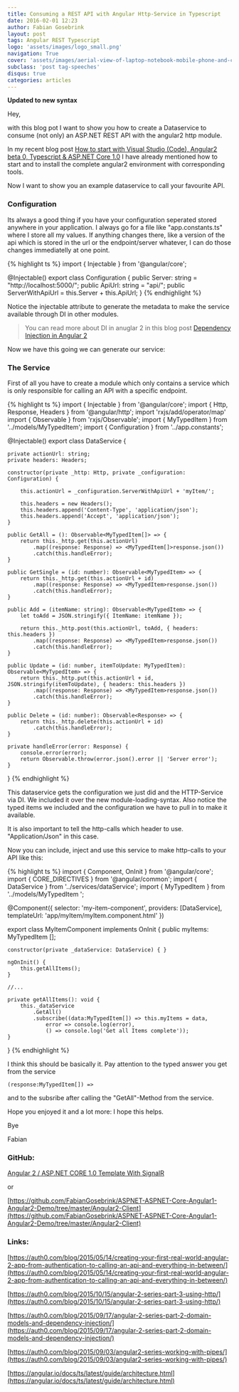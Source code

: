 ```yaml
---
title: Consuming a REST API with Angular Http-Service in Typescript
date: 2016-02-01 12:23
author: Fabian Gosebrink
layout: post
tags: Angular REST Typescript
logo: 'assets/images/logo_small.png'
navigation: True
cover: 'assets/images/aerial-view-of-laptop-notebook-mobile-phone-and-coffee-cup-on-wooden-table.jpg'
subclass: 'post tag-speeches'
disqus: true
categories: articles
---
```


**Updated to new syntax**

Hey,

with this blog pot I want to show you how to create a Dataservice to consume (not only) an ASP.NET REST API with the angular2 http module.

In my recent blog post [How to start with Visual Studio (Code), Angular2 beta 0, Typescript &amp; ASP.NET Core 1.0](http://offering.solutions/articles/asp-net/how-to-start-with-visual-studio-code-angular2-beta-0-typescript-asp-net-core-1-0/) I have already mentioned how to start and to install the complete angular2 environment with corresponding tools.

Now I want to show you an example dataservice to call your favourite API.

### Configuration

Its always a good thing if you have your configuration seperated stored anywhere in your application. I always go for a file like "app.constants.ts" where I store all my values. If anything changes there, like a version of the api which is stored in the url or the endpoint/server whatever, I can do those changes immediatelly at one point.


{% highlight ts %}
import { Injectable } from '@angular/core';

@Injectable()
export class Configuration {
    public Server: string = "http://localhost:5000/";
    public ApiUrl: string = "api/";
    public ServerWithApiUrl = this.Server + this.ApiUrl;
}
{% endhighlight %}

Notice the injectable attribute to generate the metadata to make the service available through DI in other modules.

>You can read more about DI in anuglar 2 in this blog post [Dependency Injection in Angular 2](http://blog.thoughtram.io/angular/2015/05/18/dependency-injection-in-angular-2.html)

Now we have this going we can generate our service:

### The Service

First of all you have to create a module which only contains a service which is only responsible for calling an API with a specific endpoint.

{% highlight ts %}
import { Injectable } from '@angular/core';
import { Http, Response, Headers } from '@angular/http';
import 'rxjs/add/operator/map'
import { Observable } from 'rxjs/Observable';
import { MyTypedItem } from '../models/MyTypedItem';
import { Configuration } from '../app.constants';

@Injectable()
export class DataService {

    private actionUrl: string;
    private headers: Headers;

    constructor(private _http: Http, private _configuration: Configuration) {

        this.actionUrl = _configuration.ServerWithApiUrl + 'myItem/';

        this.headers = new Headers();
        this.headers.append('Content-Type', 'application/json');
        this.headers.append('Accept', 'application/json');
    }

    public GetAll = (): Observable<MyTypedItem[]> => {
        return this._http.get(this.actionUrl)
            .map((response: Response) => <MyTypedItem[]>response.json())
            .catch(this.handleError);
    }

    public GetSingle = (id: number): Observable<MyTypedItem> => {
        return this._http.get(this.actionUrl + id)
            .map((response: Response) => <MyTypedItem>response.json())
            .catch(this.handleError);
    }

    public Add = (itemName: string): Observable<MyTypedItem> => {
        let toAdd = JSON.stringify({ ItemName: itemName });

        return this._http.post(this.actionUrl, toAdd, { headers: this.headers })
            .map((response: Response) => <MyTypedItem>response.json())
            .catch(this.handleError);
    }

    public Update = (id: number, itemToUpdate: MyTypedItem): Observable<MyTypedItem> => {
        return this._http.put(this.actionUrl + id, JSON.stringify(itemToUpdate), { headers: this.headers })
            .map((response: Response) => <MyTypedItem>response.json())
            .catch(this.handleError);
    }

    public Delete = (id: number): Observable<Response> => {
        return this._http.delete(this.actionUrl + id)
            .catch(this.handleError);
    }

    private handleError(error: Response) {
        console.error(error);
        return Observable.throw(error.json().error || 'Server error');
    }
}
{% endhighlight %}

This dataservice gets the configuration we just did and the HTTP-Service via DI. We included it over the new module-loading-syntax. Also notice the typed items we included and the configuration we have to pull in to make it available.

It is also important to tell the http-calls which header to use. "Application/Json" in this case.

Now you can include, inject and use this service to make http-calls to your API like this:

{% highlight ts %}
import { Component, OnInit } from '@angular/core';
import { CORE_DIRECTIVES } from '@angular/common';
import { DataService } from '../services/dataService';
import { MyTypedItem } from '../models/MyTypedItem ';

@Component({
    selector: 'my-item-component',
    providers: [DataService],
    templateUrl: 'app/myItem/myItem.component.html'
})

export class MyItemComponent implements OnInit {
    public myItems: MyTypedItem [];

    constructor(private _dataService: DataService) { }

    ngOnInit() {
        this.getAllItems();
    }
    
    //...

    private getAllItems(): void {
        this._dataService
            .GetAll()
            .subscribe((data:MyTypedItem[]) => this.myItems = data,
                error => console.log(error),
                () => console.log('Get all Items complete'));
    }
}
{% endhighlight %}

I think this should be basically it. Pay attention to the typed answer you get from the service

```(response:MyTypedItem[]) =>```

and to the subsribe after calling the "GetAll"-Method from the service.

Hope you enjoyed it and a lot more: I hope this helps.

Bye

Fabian

### GitHub:

[Angular 2 / ASP.NET CORE 1.0 Template With SignalR](https://github.com/FabianGosebrink/Angular2-ASPNETCore-SignalR-Demo)

or

[https://github.com/FabianGosebrink/ASPNET-ASPNET-Core-Angular1-Angular2-Demo/tree/master/Angular2-Client](https://github.com/FabianGosebrink/ASPNET-ASPNET-Core-Angular1-Angular2-Demo/tree/master/Angular2-Client)

### Links:

[https://auth0.com/blog/2015/05/14/creating-your-first-real-world-angular-2-app-from-authentication-to-calling-an-api-and-everything-in-between/](https://auth0.com/blog/2015/05/14/creating-your-first-real-world-angular-2-app-from-authentication-to-calling-an-api-and-everything-in-between/)

[https://auth0.com/blog/2015/10/15/angular-2-series-part-3-using-http/](https://auth0.com/blog/2015/10/15/angular-2-series-part-3-using-http/)

[https://auth0.com/blog/2015/09/17/angular-2-series-part-2-domain-models-and-dependency-injection/](https://auth0.com/blog/2015/09/17/angular-2-series-part-2-domain-models-and-dependency-injection/)

[https://auth0.com/blog/2015/09/03/angular2-series-working-with-pipes/](https://auth0.com/blog/2015/09/03/angular2-series-working-with-pipes/)

[https://angular.io/docs/ts/latest/guide/architecture.html](https://angular.io/docs/ts/latest/guide/architecture.html)
